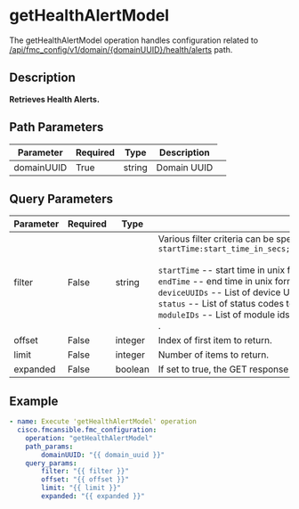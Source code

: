 # getHealthAlertModel

The getHealthAlertModel operation handles configuration related to [/api/fmc_config/v1/domain/{domainUUID}/health/alerts](/paths//api/fmc_config/v1/domain/{domain_uuid}/health/alerts.md) path.&nbsp;
## Description
**Retrieves Health Alerts.**

## Path Parameters
| Parameter | Required | Type | Description |
| --------- | -------- | ---- | ----------- |
| domainUUID | True | string <td colspan=3> Domain UUID |

## Query Parameters
| Parameter | Required | Type | Description |
| --------- | -------- | ---- | ----------- |
| filter | False | string <td colspan=3> Various filter criteria can be specified using the format <code>startTime:start_time_in_secs;endTime:end_time_in_secs;deviceUUIDs:List_of_device_uuids;status:List_of_statuses;moduleIDs:List_of_moduleIDs.</code><br/><br/><code>startTime</code> -- start time in unix format - startTime and endTime should be specified together<br/><code>endTime</code> -- end time in unix format - startTime and endTime should be specified together<br/><code>deviceUUIDs</code> -- List of device UUIDs (UUID is 0 for Firewall Management Center).<br/><code>status</code> -- List of status codes to filter delimited by comma, e.g. green,red,yellow.<br/><code>moduleIDs</code> -- List of module ids to filter, delimited by comma.<br/>. |
| offset | False | integer <td colspan=3> Index of first item to return. |
| limit | False | integer <td colspan=3> Number of items to return. |
| expanded | False | boolean <td colspan=3> If set to true, the GET response displays a list of objects with additional attributes. |

## Example
```yaml
- name: Execute 'getHealthAlertModel' operation
  cisco.fmcansible.fmc_configuration:
    operation: "getHealthAlertModel"
    path_params:
        domainUUID: "{{ domain_uuid }}"
    query_params:
        filter: "{{ filter }}"
        offset: "{{ offset }}"
        limit: "{{ limit }}"
        expanded: "{{ expanded }}"

```